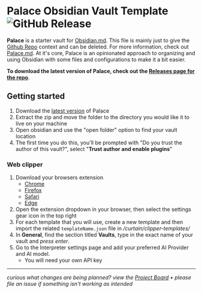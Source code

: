 # Palace Obsidian Vault Template ![GitHub Release](https://img.shields.io/github/v/release/taurean/palace?include_prereleases&style=flat-square)

**Palace** is a starter vault for [Obsidian.md](https://obsidian.md). This file is mainly just to give the [Github Repo](https://github.com/taurean/palace) context and can be deleted. For more information, check out [Palace.md](/curtain/Palace.md). At it's core, Palace is an opinionated approach to organizing and using Obsidian with some files and configurations to make it a bit easier.

**To download the latest version of Palace, check out the [Releases page for the repo](https://github.com/taurean/palace/releases)**.

## Getting started
1. Download the [latest version](https://github.com/taurean/palace/releases) of Palace
2. Extract the zip and move the folder to the directory you would like it to live on your machine
3. Open obsidian and use the "open folder" option to find your vault location
4. The first time you do this, you'll be prompted with "Do you trust the author of this vault?", select "**Trust author and enable plugins**"


### Web clipper
1. Download your browsers extension
    - [Chrome](https://chromewebstore.google.com/detail/obsidian-web-clipper/cnjifjpddelmedmihgijeibhnjfabmlf)
    - [Firefox](https://addons.mozilla.org/en-US/firefox/addon/web-clipper-obsidian/)
    - [Safari](https://apps.apple.com/us/app/obsidian-web-clipper/id6720708363)
    - [Edge](https://microsoftedge.microsoft.com/addons/detail/obsidian-web-clipper/eigdjhmgnaaeaonimdklocfekkaanfme)
2. Open the extension dropdown in your browser, then select the settings gear icon in the top right
3. For each template that you will use, create a new template and then import the related `templateName.json` file in _/curtain/clipper-templates/_
4. In **General**, find the section titled **Vaults**, type in the exact name of your vault and _press enter_.
5. Go to the Interpreter settings page and add your preferred AI Provider and AI model.
    - You will need your own API key

---

_curious what changes are being planned? view the [Project Board](https://github.com/users/taurean/projects/3) • please file an issue if something isn't working as intended_
